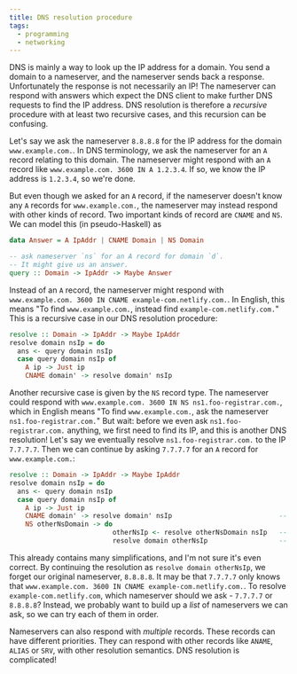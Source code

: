 ```yaml
---
title: DNS resolution procedure
tags:
  - programming
  - networking
---
```


DNS is mainly a way to look up the IP address for a domain.
You send a domain to a nameserver, and the nameserver sends back a response.
Unfortunately the response is not necessarily an IP!
The nameserver can respond with answers
which expect the DNS client to make further DNS requests to find the IP address.
DNS resolution is therefore a _recursive_ procedure
with at least two recursive cases,
and this recursion can be confusing.

Let's say we ask the nameserver `8.8.8.8` for the IP address for the domain `www.example.com.`.
In DNS terminology, we ask the nameserver for an `A` record relating to this domain.
The nameserver might respond with an `A` record like `www.example.com. 3600 IN A 1.2.3.4`.
If so, we know the IP address is `1.2.3.4`, so we're done.

But even though we asked for an `A` record,
if the nameserver doesn't know any `A` records for `www.example.com.`,
the nameserver may instead respond with other kinds of record.
Two important kinds of record are `CNAME` and `NS`.
We can model this (in pseudo-Haskell) as

```haskell
data Answer = A IpAddr | CNAME Domain | NS Domain

-- ask nameserver `ns` for an A record for domain `d`.
-- It might give us an answer.
query :: Domain -> IpAddr -> Maybe Answer
```

Instead of an `A` record,
the nameserver might respond with `www.example.com. 3600 IN CNAME example-com.netlify.com.`.
In English, this means "To find `www.example.com.`, instead find `example-com.netlify.com.`"
This is a recursive case in our DNS resolution procedure:

```haskell
resolve :: Domain -> IpAddr -> Maybe IpAddr
resolve domain nsIp = do
  ans <- query domain nsIp
  case query domain nsIp of
    A ip -> Just ip
    CNAME domain' -> resolve domain' nsIp
```

Another recursive case is given by the `NS` record type.
The nameserver could respond with `www.example.com. 3600 IN NS ns1.foo-registrar.com.`,
which in English means "To find `www.example.com.`, ask the nameserver `ns1.foo-registrar.com.`"
But wait:
before we even ask `ns1.foo-registrar.com.` anything,
we first need to find its IP, and this is another DNS resolution!
Let's say we eventually resolve `ns1.foo-registrar.com.` to the IP `7.7.7.7`.
Then we can continue by asking `7.7.7.7` for an `A` record for `www.example.com.`:

```haskell
resolve :: Domain -> IpAddr -> Maybe IpAddr
resolve domain nsIp = do
  ans <- query domain nsIp
  case query domain nsIp of
    A ip -> Just ip
    CNAME domain' -> resolve domain' nsIp                           -- recursive call
    NS otherNsDomain -> do
                          otherNsIp <- resolve otherNsDomain nsIp   -- recursive call
                          resolve domain otherNsIp                  -- recursive call
```

This already contains many simplifications,
and I'm not sure it's even correct.
By continuing the resolution as `resolve domain otherNsIp`,
we forget our original nameserver, `8.8.8.8`.
It may be that `7.7.7.7` only knows that `www.example.com. 3600 IN CNAME example-com.netlify.com.`.
To resolve `example-com.netlify.com`, which nameserver should we ask -
`7.7.7.7` or `8.8.8.8`?
Instead, we probably want to build up a _list_ of nameservers we can ask,
so we can try each of them in order.

Nameservers can also respond with _multiple_ records.
These records can have different priorities.
They can respond with other records like `ANAME`, `ALIAS` or `SRV`,
with other resolution semantics.
DNS resolution is complicated!
